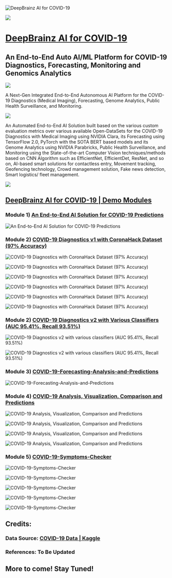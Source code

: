 ![DeepBrainz AI for COVID-19](https://github.com/Deep-Brainz/COVID-19/raw/master/website_logo_transparent_background.png)

![](https://github.com/Deep-Brainz/COVID-19/raw/master/Pan-EUHackathon-1536x334.jpg)

# [DeepBrainz AI for COVID-19](http://covid19.deepbrainz.com)

## An End-to-End Auto AI/ML Platform for COVID-19 Diagnostics, Forecasting, Monitoring and Genomics Analytics

![](https://github.com/Deep-Brainz/COVID-19/raw/master/covid19.png)

A Next-Gen Integrated End-to-End Autonomous AI Platform for the COVID-19 Diagnostics (Medical Imaging), Forecasting, Genome Analytics, Public Health Surveillance, and Monitoring.

![](https://github.com/Deep-Brainz/COVID-19/raw/master/image770x420cropped.jpg)

An Automated End-to-End AI Solution built based on the various custom evaluation metrics over various available Open-DataSets for the COVID-19 Diagnostics with Medical Imaging using NVIDIA Clara, its Forecasting using TensorFlow 2.0, PyTorch with the SOTA BERT based models and its Genome Analytics using NVIDIA Parabricks, Public Health Surveillance, and Monitoring using the State-of-the-art Computer Vision techniques/methods based on CNN Algorithm such as EfficientNet, EfficientDet, ResNet, and so on, AI-based smart solutions for contactless entry, Movement tracking, Geofencing technology, Crowd management solution, Fake news detection, Smart logistics/ fleet management.

![](https://github.com/Deep-Brainz/COVID-19/raw/master/Coronavirus.png)

## [DeepBrainz AI for COVID-19 | Demo Modules](https://devpost.com/software/deepbrainz-ai-for-covid-19-8o1iqz)

### Module 1) [An End-to-End AI Solution for COVID-19 Predictions](https://render.githubusercontent.com/view/ipynb?commit=b19111522c38e53d8ab6610141199932bf62975b&enc_url=68747470733a2f2f7261772e67697468756275736572636f6e74656e742e636f6d2f446565702d427261696e7a2f434f5649442d31392f623139313131353232633338653533643861623636313031343131393939333262663632393735622f616e2d656e642d746f2d656e642d61692d736f6c7574696f6e2d666f722d636f7669642d31392e6970796e62&nwo=Deep-Brainz%2FCOVID-19&path=an-end-to-end-ai-solution-for-covid-19.ipynb&repository_id=258987616&repository_type=Repository#An-End-to-End-AI-Solution-for-COVID-19-Predictions)

![An End-to-End AI Solution for COVID-19 Predictions](https://github.com/Deep-Brainz/COVID-19/raw/master/NB1.png)

### Module 2) [COVID-19 Diagnostics v1 with CoronaHack Dataset (97% Accuracy)](https://render.githubusercontent.com/view/ipynb?commit=c4d02821f1de47b2ffefaae429203ede41fe16b0&enc_url=68747470733a2f2f7261772e67697468756275736572636f6e74656e742e636f6d2f446565702d427261696e7a2f434f5649442d31392f633464303238323166316465343762326666656661616534323932303365646534316665313662302f636f7669642d31392d646961676e6f73746963732d776974682d636f726f6e616861636b2d646174617365742e6970796e62&nwo=Deep-Brainz%2FCOVID-19&path=covid-19-diagnostics-with-coronahack-dataset.ipynb&repository_id=258987616&repository_type=Repository#COVID-19-Diagnostics-with-CoronaHack-Dataset---Data-Exploration-&-Baseline-Model-with-97%-Accuracy)

![COVID-19 Diagnostics with CoronaHack Dataset (97% Accuracy)](https://github.com/Deep-Brainz/COVID-19/raw/master/NB21.png)

![COVID-19 Diagnostics with CoronaHack Dataset (97% Accuracy)](https://github.com/Deep-Brainz/COVID-19/raw/master/NB22.png)

![COVID-19 Diagnostics with CoronaHack Dataset (97% Accuracy)](https://github.com/Deep-Brainz/COVID-19/raw/master/NB23.png)

![COVID-19 Diagnostics with CoronaHack Dataset (97% Accuracy)](https://github.com/Deep-Brainz/COVID-19/raw/master/NB2MA.png)

![COVID-19 Diagnostics with CoronaHack Dataset (97% Accuracy)](https://github.com/Deep-Brainz/COVID-19/raw/master/NB2ML.png)

![COVID-19 Diagnostics with CoronaHack Dataset (97% Accuracy)](https://github.com/Deep-Brainz/COVID-19/raw/master/NB24.png)

### Module 2) [COVID-19 Diagnostics v2 with Various Classifiers (AUC 95.41%, Recall 93.51%)](https://render.githubusercontent.com/view/ipynb?commit=86dd0182b2b7e59e5a9a9066e5c914bb37589b74&enc_url=68747470733a2f2f7261772e67697468756275736572636f6e74656e742e636f6d2f446565702d427261696e7a2f434f5649442d31392f383664643031383262326237653539653561396139303636653563393134626233373538396237342f636f7669642d31392d636c6173736966696572732e6970796e62&nwo=Deep-Brainz%2FCOVID-19&path=covid-19-classifiers.ipynb&repository_id=258987616&repository_type=Repository#Data-Preparation)

![COVID-19 Diagnostics v2 with various classifiers (AUC 95.41%, Recall 93.51%)](https://github.com/Deep-Brainz/COVID-19/raw/master/NB31.png)

![COVID-19 Diagnostics v2 with various classifiers (AUC 95.41%, Recall 93.51%)](https://github.com/Deep-Brainz/COVID-19/raw/master/NB32.png)

### Module 3) [COVID-19-Forecasting-Analysis-and-Predictions](https://nbviewer.jupyter.org/github/Deep-Brainz/COVID-19/raw/c4d02821f1de47b2ffefaae429203ede41fe16b0/covid-19-forecasting-analysis-and-predictions.ipynb)

![COVID-19-Forecasting-Analysis-and-Predictions](https://github.com/Deep-Brainz/COVID-19/raw/master/NB5.png)
### Module 4) [COVID-19 Analysis, Visualization, Comparison and Predictions](http://nbviewer.ipython.org/github/Deep-Brainz/COVID-19/raw/c4d02821f1de47b2ffefaae429203ede41fe16b0/covid-19-analysis-viz-prediction.ipynb)

![COVID-19 Analysis, Visualization, Comparison and Predictions](https://github.com/Deep-Brainz/COVID-19/raw/master/NB41.png)

![COVID-19 Analysis, Visualization, Comparison and Predictions](https://github.com/Deep-Brainz/COVID-19/raw/master/NB42.png)

![COVID-19 Analysis, Visualization, Comparison and Predictions](https://github.com/Deep-Brainz/COVID-19/raw/master/NB43.png)

![COVID-19 Analysis, Visualization, Comparison and Predictions](https://github.com/Deep-Brainz/COVID-19/raw/master/NB44.png)

### Module 5) [COVID-19-Symptoms-Checker](https://render.githubusercontent.com/view/ipynb?commit=80109fd4a84beff40b6fbe8c79d3506863c8c707&enc_url=68747470733a2f2f7261772e67697468756275736572636f6e74656e742e636f6d2f446565702d427261696e7a2f434f5649442d31392f383031303966643461383462656666343062366662653863373964333530363836336338633730372f636f7669642d31392d73796d70746f6d732d636865636b65722e6970796e62&nwo=Deep-Brainz%2FCOVID-19&path=covid-19-symptoms-checker.ipynb&repository_id=258987616&repository_type=Repository#Introduction)

![COVID-19-Symptoms-Checker](https://github.com/Deep-Brainz/COVID-19/raw/master/NB61.png)

![COVID-19-Symptoms-Checker](https://github.com/Deep-Brainz/COVID-19/raw/master/NB62.png)

![COVID-19-Symptoms-Checker](https://github.com/Deep-Brainz/COVID-19/raw/master/NB63.png)

![COVID-19-Symptoms-Checker](https://github.com/Deep-Brainz/COVID-19/raw/master/NB6.png)

![COVID-19-Symptoms-Checker](https://github.com/Deep-Brainz/COVID-19/raw/master/NB64.png)


## Credits:
### Data Source: [COVID-19 Data | Kaggle](https://www.kaggle.com/covid19)
### References: To Be Updated

## More to come! Stay Tuned!
